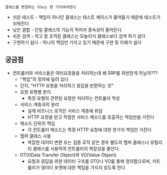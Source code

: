 	클래스를 변경하는 이뉴는 한 가지여야한다

* 쉬운 테스트 - 책임이 하나인 클래스는 테스트 케이스가 줄어들기 때문에 테스트가 쉬워진다
* 낮은 결합 - 단일 클래스의 기능이 적어져 종속성이 줄어든다.
* 쉬운 검색 - 작고 잘 조직된 클래스는 모놀리식 클래스보다 검색 하기 쉽다
* 구현하기 쉽다 - 하나의 책임만 가지고 있기 때문에 구현 및 이해가 쉽다


##  궁금점
* 컨트롤러와 서비스들은 여러요청들을 처리하는데 왜 SRP를 위반한게 아닐까???
	* "책임"의 정의에 달려 있다
	* 단지, "HTTP 요청을 처리하고 응답을 반환하는 것"
	* 요청 유형별 분리
		* 특정 유형의 관련된 요청만 처리하는 컨트롤러 작성
	* 서비스 계층과의 분리
		* 실제 비즈니스 로직은 서비스 계층에 위임
		* HTTP 요청을 받고 적절한 서비스 메소드를 호출하는 책임만을 가진다
	* 메소드 단위의 책임
		* 각 컨트롤러 메소드는 특정 HTTP 요청에 대한 한가지 책임만 가진다
	* 헬퍼 클래스 사용
		* 복잡한 데이터 변환 또는 검증 로직 같은 경우 별도의 헬퍼 클래스나 유틸리티 클래스를 사용하여 컨트롤러의 복잡성을 줄인다
	* DTO(Data Transfer Object)와 VO(Value Object)
		* 요청과 응답을 위한 데이터 구조를 DTO나 VO를 통해 정의함으로써, 커트롤러가 뎅이터 포맷에 대한 책임을 가지지 않도록 한다
